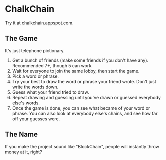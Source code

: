 # ChalkChain

Try it at chalkchain.appspot.com.

## The Game

It's just telephone pictionary.

1. Get a bunch of friends (make some friends if you don't have any). Recommended 7+, though 5 can work.
2. Wait for everyone to join the same lobby, then start the game.
3. Pick a word or phrase.
4. Try your best to draw the word or phrase your friend wrote. Don't just write the words down.
5. Guess what your friend tried to draw.
6. Repeat drawing and guessing until you've drawn or guessed everybody else's words.
7. Once the game is done, you can see what became of your word or phrase. You can also look at everybody else's chains, and see how far off your guesses were.

## The Name

If you make the project sound like "BlockChain", people will instantly throw money at it, right?
